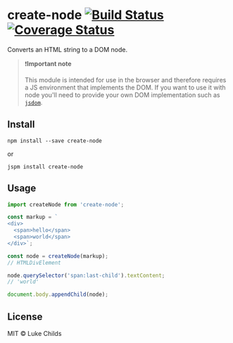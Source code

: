 # create-node [![Build Status](https://travis-ci.org/lukechilds/create-node.svg?branch=master)](https://travis-ci.org/lukechilds/create-node) [![Coverage Status](https://coveralls.io/repos/github/lukechilds/create-node/badge.svg?branch=master)](https://coveralls.io/github/lukechilds/create-node?branch=master)

Converts an HTML string to a DOM node.

> ❗️**Important note**
>
> This module is intended for use in the browser and therefore requires a JS environment that implements the DOM. If you want to use it with node you'll need to provide your own DOM implementation such as [`jsdom`](https://github.com/tmpvar/jsdom).

## Install

```shell
npm install --save create-node
```

or

```shell
jspm install create-node
```

## Usage

```js
import createNode from 'create-node';

const markup = `
<div>
  <span>hello</span>
  <span>world</span>
</div>`;

const node = createNode(markup);
// HTMLDivElement

node.querySelector('span:last-child').textContent;
// 'world'

document.body.appendChild(node);
```

## License

MIT © Luke Childs
